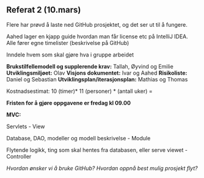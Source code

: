 ## Referat 2 (10.mars) 

Flere har prøvd å laste ned GitHub prosjektet, og det ser ut til å fungere. 

Aahed lager en kjapp guide hvordan man får license etc på IntelliJ IDEA. 
Alle fører egne timelister (beskrivelse på GitHub) 

Inndele hvem som skal gjøre hva i gruppe arbeidet 

**Brukstilfellemodell og supplerende krav:** Tallah, Øyvind og Emilie 
**Utviklingsmiljøet:** Olav 
**Visjons dokumentet:** Ivar og Aahed 
**Risikoliste:** Daniel og Sebastian 
**Utviklingsplan/iterasjonsplan:** Mathias og Thomas 

Kostnadsestimat: 10 (timer)* 11 (personer) * (antall uker) = 

**Fristen for å gjøre oppgavene er fredag kl 09.00**


**MVC:**

Servlets - View

Database, DAO, modeller og modell beskrivelse - Module 

Flytende logikk, ting som skal hentes fra databasen, eller serve viewet - Controller 



*Hvordan ønsker vi å bruke GitHub?*
*Hvordan oppnå best mulig prosjekt flyt?*

